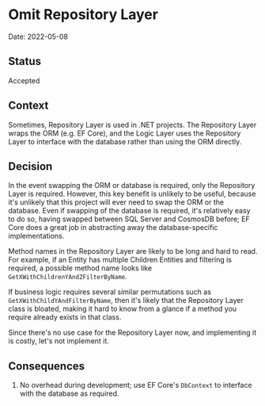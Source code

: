 # Omit Repository Layer

Date: 2022-05-08

## Status

Accepted

## Context

Sometimes, Repository Layer is used in .NET projects. The Repository Layer wraps the ORM (e.g. EF Core), and the Logic Layer uses the Repository Layer to interface with the database rather than using the ORM directly.

## Decision

In the event swapping the ORM or database is required, only the Repository Layer is required. However, this key benefit is unlikely to be useful, because it's unlikely that this project will ever need to swap the ORM or the database. Even if swapping of the database is required, it's relatively easy to do so, having swapped between SQL Server and CosmosDB before; EF Core does a great job in abstracting away the database-specific implementations.

Method names in the Repository Layer are likely to be long and hard to read. For example, if an Entity has multiple Children Entities and filtering is required, a possible method name looks like `GetXWithChildrenYAndZFilterByName`.

If business logic requires several similar permutations such as `GetXWithChildYAndFilterByName`, then it's likely that the Repository Layer class is bloated, making it hard to know from a glance if a method you require already exists in that class.

Since there's no use case for the Repository Layer now, and implementing it is costly, let's not implement it.

## Consequences

1. No overhead during development; use EF Core's `DbContext` to interface with the database as required.
